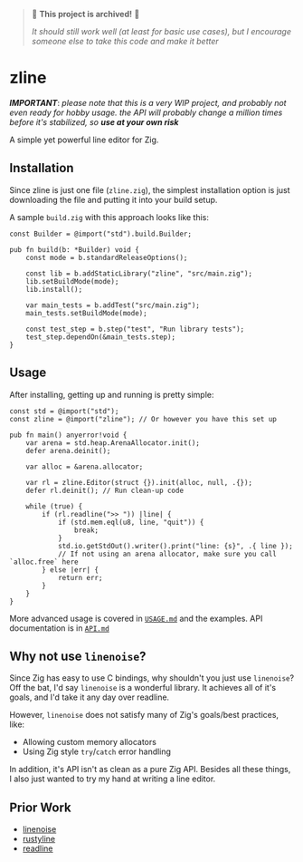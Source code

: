 > 🚩 **This project is archived!** 🚩
> 
> *It should still work well (at least for basic use cases), but I encourage someone else to take this code and make it better*


# zline

***IMPORTANT***: *please note that this is a very WIP project, and probably not
even ready for hobby usage. the API will probably change a million times before
it's stabilized, so **use at your own risk***

A simple yet powerful line editor for Zig.

## Installation

Since zline is just one file (`zline.zig`), the simplest installation option is just downloading the file and putting it into your build setup.

A sample `build.zig` with this approach looks like this:

```zig
const Builder = @import("std").build.Builder;

pub fn build(b: *Builder) void {
    const mode = b.standardReleaseOptions();

    const lib = b.addStaticLibrary("zline", "src/main.zig");
    lib.setBuildMode(mode);
    lib.install();

    var main_tests = b.addTest("src/main.zig");
    main_tests.setBuildMode(mode);

    const test_step = b.step("test", "Run library tests");
    test_step.dependOn(&main_tests.step);
}
```

## Usage

After installing, getting up and running is pretty simple:

```zig
const std = @import("std");
const zline = @import("zline"); // Or however you have this set up

pub fn main() anyerror!void {
    var arena = std.heap.ArenaAllocator.init();
    defer arena.deinit();

    var alloc = &arena.allocator;

    var rl = zline.Editor(struct {}).init(alloc, null, .{});
    defer rl.deinit(); // Run clean-up code

    while (true) {
        if (rl.readline(">> ")) |line| {
            if (std.mem.eql(u8, line, "quit")) {
                break;
            }
            std.io.getStdOut().writer().print("line: {s}", .{ line });
            // If not using an arena allocator, make sure you call `alloc.free` here
        } else |err| {
            return err;
        }
    }
}
```

More advanced usage is covered in [`USAGE.md`](/USAGE.md) and the examples. API documentation is in [`API.md`](/API.md)

## Why not use `linenoise`?

Since Zig has easy to use C bindings, why shouldn't you just use `linenoise`? Off the bat, I'd say `linenoise` is a wonderful library. It achieves all of it's goals, and I'd take it any day over readline.

However, `linenoise` does not satisfy many of Zig's goals/best practices, like:

- Allowing custom memory allocators
- Using Zig style `try`/`catch` error handling

In addition, it's API isn't as clean as a pure Zig API. Besides all these things, I also just wanted to try my hand at writing a line editor.

## Prior Work

- [linenoise](https://github.com/antirez/linenoise/)
- [rustyline](https://docs.rs/rustyline/9.0.0/rustyline/)
- [readline](https://tiswww.case.edu/php/chet/readline/rltop.html)
